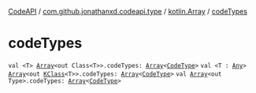 [CodeAPI](../../index.md) / [com.github.jonathanxd.codeapi.type](../index.md) / [kotlin.Array](index.md) / [codeTypes](.)

# codeTypes

`val <T> `[`Array`](https://kotlinlang.org/api/latest/jvm/stdlib/kotlin/-array/index.html)`<out Class<T>>.codeTypes: `[`Array`](https://kotlinlang.org/api/latest/jvm/stdlib/kotlin/-array/index.html)`<`[`CodeType`](../-code-type/index.md)`>`
`val <T : `[`Any`](https://kotlinlang.org/api/latest/jvm/stdlib/kotlin/-any/index.html)`> `[`Array`](https://kotlinlang.org/api/latest/jvm/stdlib/kotlin/-array/index.html)`<out `[`KClass`](https://kotlinlang.org/api/latest/jvm/stdlib/kotlin.reflect/-k-class/index.html)`<T>>.codeTypes: `[`Array`](https://kotlinlang.org/api/latest/jvm/stdlib/kotlin/-array/index.html)`<`[`CodeType`](../-code-type/index.md)`>`
`val `[`Array`](https://kotlinlang.org/api/latest/jvm/stdlib/kotlin/-array/index.html)`<out Type>.codeTypes: `[`Array`](https://kotlinlang.org/api/latest/jvm/stdlib/kotlin/-array/index.html)`<`[`CodeType`](../-code-type/index.md)`>`